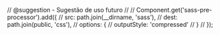 
// @suggestion - Sugestão de uso futuro
// 
// Component.get('sass-pre-processor').add({
//     src: path.join(__dirname, 'sass'),
//     dest: path.join(public, 'css'),
//     options: {
//         outputStyle: 'compressed'
//     }
// });

